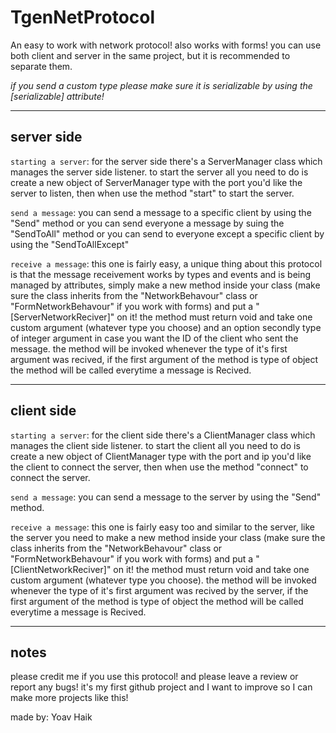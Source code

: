 # TgenNetProtocol
An easy to work with network protocol!
also works with forms!
you can use both client and server in the same project, but it is recommended to separate them.

*if you send a custom type please make sure it is serializable by using the [serializable] attribute!*

--------------------------------------------------------------------------------------------------------------------------------
server side
--------------------------------------------------------------------------------------------------------------------------------

`starting a server`:
for the server side there's a ServerManager class which manages the server side listener.
to start the server all you need to do is create a new object of ServerManager type with the port you'd like the server to listen, then when use the method "start" to start the server.

`send a message`:
you can send a message to a specific client by using the "Send" method 
or you can send everyone a message by suing the "SendToAll" method
or you can send to everyone except a specific client by using the "SendToAllExcept"

`receive a message`:
this one is fairly easy, a unique thing about this protocol is that the message receivement works by types and events and is being managed by attributes, simply make a new method inside your class (make sure the class inherits from the "NetworkBehavour" class or "FormNetworkBehavour" if you work with forms) and put a "[ServerNetworkReciver]" on it! the method must return void and take one custom argument (whatever type you choose) and an option secondly type of integer argument in case you want the ID of the client who sent the message.
the method will be invoked whenever the type of it's first argument was recived, if the first argument of the method is type of object the method will be called everytime a message is Recived.

--------------------------------------------------------------------------------------------------------------------------------
client side
--------------------------------------------------------------------------------------------------------------------------------

`starting a server`:
for the client side there's a ClientManager class which manages the client side listener.
to start the client all you need to do is create a new object of ClientManager type with the port and ip you'd like the client to connect the server, then when use the method "connect" to connect the server.

`send a message`:
you can send a message to the server by using the "Send" method.

`receive a message`:
this one is fairly easy too and similar to the server, like the server you need to make a new method inside your class (make sure the class inherits from the "NetworkBehavour" class or "FormNetworkBehavour" if you work with forms) and put a "[ClientNetworkReciver]" on it! the method must return void and take one custom argument (whatever type you choose).
the method will be invoked whenever the type of it's first argument was recived by the server, if the first argument of the method is type of object the method will be called everytime a message is Recived.

--------------------------------------------------------------------------------------------------------------------------------
notes
--------------------------------------------------------------------------------------------------------------------------------
please credit me if you use this protocol!
and please leave a review or report any bugs! it's my first github project and I want to improve so I can make more projects like this!

made by: Yoav Haik
